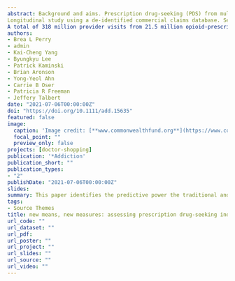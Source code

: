 ```yaml
---
abstract: Background and aims. Prescription drug-seeking (PDS) from multiple prescribers is a primary means of obtaining prescription opioids; however, PDS behavior has probably evolved in response to policy shifts, and there is little agreement about how to operationalize it. We systematically compared the performance of traditional and novel PDS indicators. Design.
Longitudinal study using a de-identified commercial claims database. Setting. United States, 2009–18. Participants.
A total of 318 million provider visits from 21.5 million opioid-prescribed patients. Measurements. We applied binary classification and generalized linear models to compare predictive accuracy and average marginal effect size predicting future opioid use disorder (OUD), overdose and high morphine milligram equivalents (MME). We compared traditional indicators of PDS to a network centrality measure, PageRank, that reflects the prominence of patients in a co-prescribing network. Analyses used the same data and adjusted for patient demographics, region, SES, diagnoses and health services. Findings. The predictive accuracy of a widely used traditional measure (N + unique doctors and N + unique pharmacies in 90 days) on OUD, overdose and MME decreased between 2009 and 2018, and performed no better than chance (50% accuracy) after 2015. Binarized PageRank measures however exhibited higher predictive accuracy than the traditional binary measures throughout 2009-2018. Continuous indicators of PDS performed better than binary thresholds, with days of Rx performing best overall with 77–93% predictive accuracy. For example, days of Rx had the highest average marginal effects on overdose and OUD: a 1 standard deviation increase in days of Rx was associated with a 6–8% [confidence intervals (CIs) = 0.058–0.061 and 0.078–0.082] increase in the probability of overdose and a 4–5% (CIs = 0.038–0.043 and 0.047–0.053) increase in the probability of OUD. PageRank performed nearly as well or better than traditional indicators of PDS, with predictive performance increasing after 2016. Conclusions. In the United States, network-based measures appear to have increasing promise for identifying prescription opioid drug-seeking behavior, while indicators based on quantity of providers or pharmacies appear to have decreasing utility.
authors:
- Brea L Perry
- admin
- Kai-Cheng Yang
- Byungkyu Lee
- Patrick Kaminski
- Brian Aronson
- Yong-Yeol Ahn
- Carrie B Oser
- Patricia R Freeman
- Jeffery Talbert
date: "2021-07-06T00:00:00Z"
doi: "https://doi.org/10.1111/add.15635"
featured: false
image:
  caption: 'Image credit: [**www.commonwealthfund.org**](https://www.commonwealthfund.org/publications/issue-briefs/2017/oct/paying-prescription-drugs-around-world-why-us-outlier'
  focal_point: ""
  preview_only: false
projects: [doctor-shopping]
publication: '*Addiction'
publication_short: ""
publication_types:
- "2"
publishDate: "2021-07-06T00:00:00Z"
slides: 
summary: This paper identifies the predictive power the traditional and network-based measures of opioid drug-seeking behavior in the United States, over 2009-2018 period. Findings indicate network-based measures are increasingly promising.
tags:
- Source Themes
title: new means, new measures: assessing prescription drug-seeking indicators over 10 years of the opioid epidemic
url_code: ""
url_dataset: ""
url_pdf: 
url_poster: ""
url_project: ""
url_slides: ""
url_source: ""
url_video: ""
---
```

